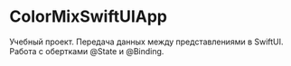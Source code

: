 # ColorMixSwiftUIApp
Учебный проект. Передача данных между представлениями в SwiftUI. Работа с обертками @State и @Binding.
